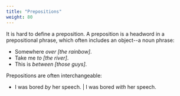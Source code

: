 ```yaml
---
title: "Prepositions"
weight: 80
---
```


It is hard to define a preposition. A preposition is a headword in a prepositional phrase, which often includes an object--a noun phrase:
- Somewhere _over [the rainbow]_.
- Take me _to [the river]_.
- This is _between [those guys]_.

Prepositions are often interchangeable:
- I was bored _by_ her speech. | I was bored _with_ her speech.
